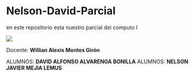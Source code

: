 # Nelson-David-Parcial
en este repositorio esta nuestro parcial del computo l

<img src="https://ugb.edu.sv/wp-content/uploads/2023/06/UGB_LOGOTIPO_HORIZONTAL.png">

Docente: **Willian Alexis Montes Girón**

ALUMNOS: **DAVID ALFONSO ALVARENGA BONILLA**
ALUMNOS: **NELSON JAVIER MEJIA LEMUS**